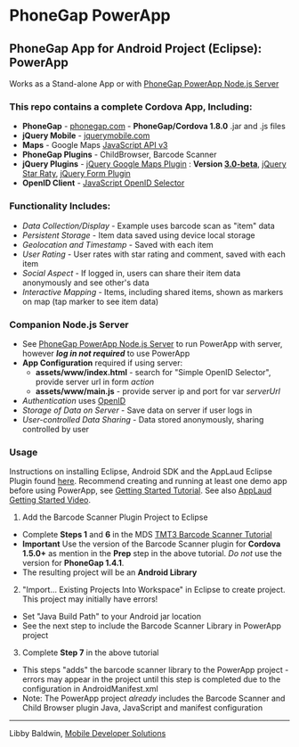 # PhoneGap PowerApp

## PhoneGap App for Android Project (Eclipse): PowerApp
Works as a Stand-alone App or with [PhoneGap PowerApp Node.js Server](https://github.com/libbybaldwin/phonegap-powerapp-nodejs)

### This repo contains a complete Cordova App, Including:

* **PhoneGap** - [phonegap.com](phonegap.com) - **PhoneGap/Cordova 1.8.0** .jar and .js files
* **jQuery Mobile** - [jquerymobile.com](jquerymobile.com)
* **Maps** - Google Maps [JavaScript API v3](https://developers.google.com/maps/documentation/javascript/reference)
* **PhoneGap Plugins** - ChildBrowser, Barcode Scanner
* **jQuery Plugins** - [jQuery Google Maps Plugin](http://code.google.com/p/jquery-ui-map/) : **Version [3.0-beta](http://code.google.com/p/jquery-ui-map/downloads/list)**,
[jQuery Star Raty](http://wbotelhos.com/raty/), [jQuery Form Plugin](http://jquery.malsup.com/form/)
* **OpenID Client** - [JavaScript OpenID Selector](http://code.google.com/p/openid-selector/)

### Functionality Includes:

* *Data Collection/Display* - Example uses barcode scan as "item" data
* *Persistent Storage* - Item data saved using device local storage
* *Geolocation and Timestamp* - Saved with each item
* *User Rating* - User rates with star rating and comment, saved with each item
* *Social Aspect* - If logged in, users can share their item data anonymously and see other's data
* *Interactive Mapping* - Items, including shared items, shown as markers on map (tap marker to see item data)

### Companion Node.js Server

* See [PhoneGap PowerApp Node.js Server](https://github.com/libbybaldwin/phonegap-powerapp-nodejs) to run PowerApp with server, however *__log in not required__* to use PowerApp 
* **App Configuration** required if using server:
  * **assets/www/index.html** - search for "Simple OpenID Selector", provide server url in form *action*
  * **assets/www/main.js** - provide server ip and port for var *serverUrl*
* *Authentication* uses [OpenID](http://openid.net/)
* *Storage of Data on Server* - Save data on server if user logs in
* *User-controlled Data Sharing* - Data stored anonymously, sharing controlled by user

### Usage

Instructions on installing Eclipse, Android SDK and the AppLaud Eclipse Plugin found [here](http://www.mobiledevelopersolutions.com/home/start). Recommend creating and running at least one demo app before using PowerApp, see [Getting Started Tutorial](http://www.mobiledevelopersolutions.com/home/start/twominutetutorials/tmt0). See also [AppLaud Getting Started Video](http://www.youtube.com/watch?v=mT02ytSSMII).

1. Add the Barcode Scanner Plugin Project to Eclipse
  * Complete **Steps 1** and **6** in the MDS [TMT3 Barcode Scanner Tutorial](http://www.mobiledevelopersolutions.com/home/start/twominutetutorials/tmt3)
  * **Important** Use the version of the Barcode Scanner plugin for **Cordova 1.5.0+** as mention in the **Prep** step in the above tutorial. *Do not* use the version for **PhoneGap 1.4.1**.
  * The resulting project will be an **Android Library**
2. "Import...  Existing Projects Into Workspace" in Eclipse to create project. This project may initially have errors!
  * Set "Java Build Path" to your Android jar location
  * See the next step to include the Barcode Scanner Library in PowerApp project
3. Complete **Step 7** in the above tutorial
  * This steps "adds" the barcode scanner library to the PowerApp project - errors may appear in the project until this step is completed due to the configuration in AndroidManifest.xml
  * Note: The PowerApp project *already* includes the Barcode Scanner and Child Browser plugin Java, JavaScript and manifest configuration

------

Libby Baldwin, [Mobile Developer Solutions](http://www.mobiledevelopersolutions.com)

